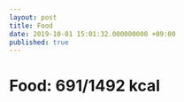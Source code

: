 ```yaml
---
layout: post
title: Food
date: 2019-10-01 15:01:32.000000000 +09:00
published: true
---
```


# Food: 691/1492 kcal
